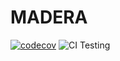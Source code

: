 # MADERA
[![codecov](https://codecov.io/gh/LesEsperluettes/MADERA/branch/master/graph/badge.svg?token=DMBYUSEV4I)](https://codecov.io/gh/LesEsperluettes/MADERA)
![CI Testing](https://github.com/LesEsperluettes/MADERA/workflows/CI%20Testing/badge.svg)
